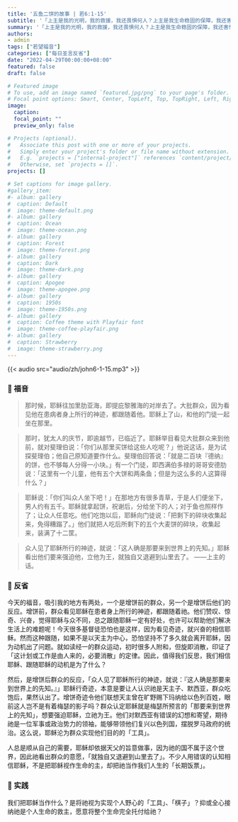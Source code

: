```yaml
---
title: '五鱼二饼的故事 | 若6:1-15'
subtitle: '「上主是我的光明，我的救援，我还畏惧何人？上主是我生命稳固的保障，我还害怕何人？」（咏27:1）'
summary: '「上主是我的光明，我的救援，我还畏惧何人？上主是我生命稳固的保障，我还害怕何人？」（咏27:1）'
authors:
- admin
tags: ["若望福音"]
categories: ["每日圣言反省"]
date: "2022-04-29T00:00:00+08:00"
featured: false
draft: false

# Featured image
# To use, add an image named `featured.jpg/png` to your page's folder.
# Focal point options: Smart, Center, TopLeft, Top, TopRight, Left, Right, BottomLeft, Bottom, BottomRight
image:
  caption:
  focal_point: ""
  preview_only: false

# Projects (optional).
#   Associate this post with one or more of your projects.
#   Simply enter your project's folder or file name without extension.
#   E.g. `projects = ["internal-project"]` references `content/project/deep-learning/index.md`.
#   Otherwise, set `projects = []`.
projects: []

# Set captions for image gallery.
#gallery_item:
#- album: gallery
#  caption: Default
#  image: theme-default.png
#- album: gallery
#  caption: Ocean
#  image: theme-ocean.png
#- album: gallery
#  caption: Forest
#  image: theme-forest.png
#- album: gallery
#  caption: Dark
#  image: theme-dark.png
#- album: gallery
#  caption: Apogee
#  image: theme-apogee.png
#- album: gallery
#  caption: 1950s
#  image: theme-1950s.png
#- album: gallery
#  caption: Coffee theme with Playfair font
#  image: theme-coffee-playfair.png
#- album: gallery
#  caption: Strawberry
#  image: theme-strawberry.png
---
```


{{< audio src="audio/zh/john6-1-15.mp3" >}}

### :love_letter: 福音
> 那时候，耶稣往加里肋亚海，即提庇黎雅海的对岸去了。大批群众，因为看见他在患病者身上所行的神迹，都跟随着他。耶稣上了山，和他的门徒一起坐在那里。

> 那时，犹太人的庆节，即逾越节，已临近了。耶稣举目看见大批群众来到他前，就对斐理伯说：「你们从那里买饼给这些人吃呢？」他说这话，是为试探斐理伯；他自己原知道要作什么。斐理伯回答说：「就是二百块『德纳』的饼，也不够每人分得一小块。」有一个门徒，即西满伯多禄的哥哥安德肋说：「这里有一个儿童，他有五个大饼和两条鱼；但是为这么多的人这算得什么？」

> 耶稣说：「你们叫众人坐下吧！」在那地方有很多青草，于是人们便坐下，男人约有五千。耶稣就拿起饼，祝谢后，分给坐下的人；对于鱼也照样作了；让众人任意吃。他们吃饱以后，耶稣向门徒说：「把剩下的碎块收集起来，免得糟蹋了。」他们就把人吃后所剩下的五个大麦饼的碎块，收集起来，装满了十二筐。

> 众人见了耶稣所行的神迹，就说：「这人确是那要来到世界上的先知。」耶稣看出他们要来强迫他，立他为王，就独自又退避到山里去了。 ——上主的话。

### :speech_balloon: 反省
今天的福音，吸引我的地方有两处，一个是增饼前的群众，另一个是增饼后他们的反应。增饼前，群众看见耶稣在患者身上所行的神迹，都跟随着祂。他们赞叹、惊奇、兴奋，觉得耶稣与众不同，总之跟随耶稣一定有好处，也许可以帮助他们解决生活上的难题呢！今天很多基督徒恐怕也是这样，因为看见奇迹，就兴奋的相信耶稣。然而这种跟随，如果不是以天主为中心，恐怕坚持不了多久就会离开耶稣，因为动机出了问题。就如读经一的群众运动，初时很多人附和，但旋即消散，印证了「这计划或工作是由人来的，必要消散」的定律。因此，值得我们反思，我们相信耶稣、跟随耶稣的动机是为了什么？

然后，是增饼后群众的反应，「众人见了耶稣所行的神迹，就说：『这人确是那要来到世界上的先知。』」耶稣行奇迹，本意是要让人认识祂是天主子、默西亚，群众吃饱后，果然认出了。增饼奇迹令他们联想天主曾在旷野赐下玛纳给以色列百姓，眼前这人岂不是有着梅瑟的影子吗？群众认定耶稣就是梅瑟所预言的「那要来到世界上的先知」，想要强迫耶稣，立祂为王。他们对默西亚有错误的幻想和寄望，期待祂是一位军事或政治势力的领袖，能够带领他们复兴以色列国，摆脱罗马政府的统治。这么说，耶稣沦为群众实现他们目的的「工具」。

人总是顺从自己的需要，耶稣却依据天父的旨意做事，因为祂的国不属于这个世界，因此祂看出群众的意愿，「就独自又退避到山里去了」。不少人用错误的认知相信耶稣，不是把耶稣视作生命的主，却把祂当作我们人生的「长期饭票」。

### :runner: 实践
我们把耶稣当作什么？是将祂视为实现个人野心的「工具」、「棋子」？抑或全心接纳祂是个人生命的救主，愿意将整个生命完全托付给祂？
